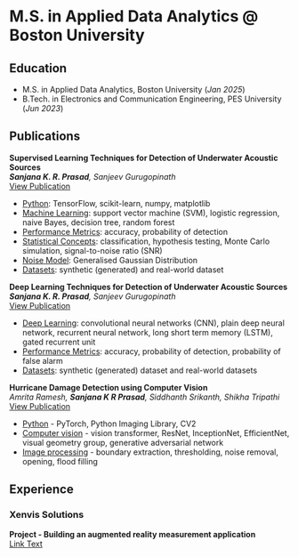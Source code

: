 # M.S. in Applied Data Analytics @ Boston University

## Education
- M.S. in Applied Data Analytics, Boston University (_Jan 2025_)								       		
- B.Tech. in Electronics and Communication Engineering, PES University (_Jun 2023_)	

## Publications
**Supervised Learning Techniques for Detection of Underwater Acoustic Sources**  
_**Sanjana K. R. Prasad**, Sanjeev Gurugopinath_  
[View Publication](assets/Supervised_Learning_Techniques_for_Detection_of_Underwater_Acoustic_Sources.pdf)
- <u>Python</u>: TensorFlow, scikit-learn, numpy, matplotlib
- <u>Machine Learning</u>: support vector machine (SVM), logistic regression, naive Bayes, decision tree, random forest
- <u>Performance Metrics</u>: accuracy, probability of detection
- <u>Statistical Concepts</u>: classification, hypothesis testing, Monte Carlo simulation, signal-to-noise ratio (SNR)
- <u>Noise Model</u>: Generalised Gaussian Distribution
- <u>Datasets</u>: synthetic (generated) and real-world dataset
  
**Deep Learning Techniques for Detection of Underwater Acoustic Sources**  
_**Sanjana K. R. Prasad**, Sanjeev Gurugopinath_  
[View Publication](assets/Deep_Learning_Techniques_for_Detection_of_Underwater_Acoustic_Sources.pdf)
- <u>Deep Learning</u>: convolutional neural networks (CNN), plain deep neural network, recurrent neural network, long short term memory (LSTM), gated recurrent unit
- <u>Performance Metrics</u>: accuracy, probability of detection, probability of false alarm
- <u>Datasets</u>: synthetic (generated) dataset and real-world datasets

**Hurricane Damage Detection using Computer Vision**  
_Amrita Ramesh, **Sanjana K R Prasad**, Siddhanth Srikanth, Shikha Tripathi_
[View Publication](assets/3591156.3591174.pdf)
- <u>Python</u> - PyTorch, Python Imaging Library, CV2
- <u>Computer vision</u> - vision transformer, ResNet, InceptionNet, EfficientNet, visual geometry group, generative adversarial network
- <u>Image processing</u> - boundary extraction, thresholding, noise removal, opening, flood filling

## Experience
### Xenvis Solutions
**Project - Building an augmented reality measurement application**  
[Link Text](https://www.xenvis.com/measurements-using-augmented-reality/)






